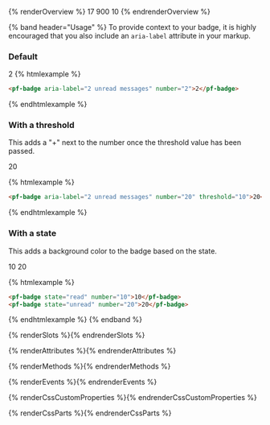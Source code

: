 {% renderOverview %}
  <pf-badge state="read" number="17">17</pf-badge>
  <pf-badge number="900" threshold="100">900</pf-badge>
  <pf-badge state="unread" number="10">10</pf-badge>
{% endrenderOverview %}

{% band header="Usage" %}
  To provide context to your badge, it is highly encouraged that you also include an `aria-label` attribute in your markup.

  ### Default
  <pf-badge aria-label="2 unread messages" number="2">2</pf-badge>
  {% htmlexample %}
  ```html  
  <pf-badge aria-label="2 unread messages" number="2">2</pf-badge>
  ```
  {% endhtmlexample %}

  ### With a threshold
  This adds a "+" next to the number once the threshold value has been passed.

  <pf-badge aria-label="2 unread messages" number="20" threshold="10">20</pf-badge>

  {% htmlexample %}
  ```html
  <pf-badge aria-label="2 unread messages" number="20" threshold="10">20</pf-badge>
  ```
  {% endhtmlexample %}

  ### With a state
  This adds a background color to the badge based on the state.

  <pf-badge state="read" number="10">10</pf-badge>
  <pf-badge state="unread" number="20">20</pf-badge>

  {% htmlexample %}
  ```html
  <pf-badge state="read" number="10">10</pf-badge>
  <pf-badge state="unread" number="20">20</pf-badge>
  ```
  {% endhtmlexample %}
{% endband %}

{% renderSlots %}{% endrenderSlots %}

{% renderAttributes %}{% endrenderAttributes %}

{% renderMethods %}{% endrenderMethods %}

{% renderEvents %}{% endrenderEvents %}

{% renderCssCustomProperties %}{% endrenderCssCustomProperties %}

{% renderCssParts %}{% endrenderCssParts %}
